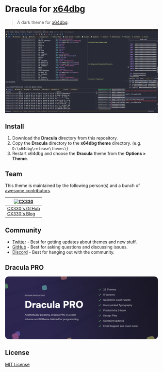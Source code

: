 # Dracula for [x64dbg](https://x64dbg.com/)

> A dark theme for [x64dbg](https://x64dbg.com/).

![Screenshot](./screenshot.png)

## Install

1. Download the **Dracula** directory from this repository.
2. Copy the **Dracula** directory to the **x64dbg theme** directory. (e.g. `D:\x64dbg\release\themes\`)
3. Restart x64dbg and choose the **Dracula** theme from the **Options > Theme**.

## Team

This theme is maintained by the following person(s) and a bunch of [awesome contributors](https://github.com/dracula/x64dbg/graphs/contributors).

| [![CX330](https://github.com/CX330Blake.png?size=100)](https://github.com/CX330Blake)      |
| ------------------------------------------------------------------------------------------ |
| [CX330's GitHub](https://github.com/CX330Blake)<br />[CX330's Blog](https://blog.cx330.tw) |

## Community

-   [Twitter](https://twitter.com/draculatheme) - Best for getting updates about themes and new stuff.
-   [GitHub](https://github.com/dracula/dracula-theme/discussions) - Best for asking questions and discussing issues.
-   [Discord](https://draculatheme.com/discord-invite) - Best for hanging out with the community.

## Dracula PRO

[![Dracula PRO](./.github/dracula-pro.png)](https://draculatheme.com/pro)

## License

[MIT License](./LICENSE)
